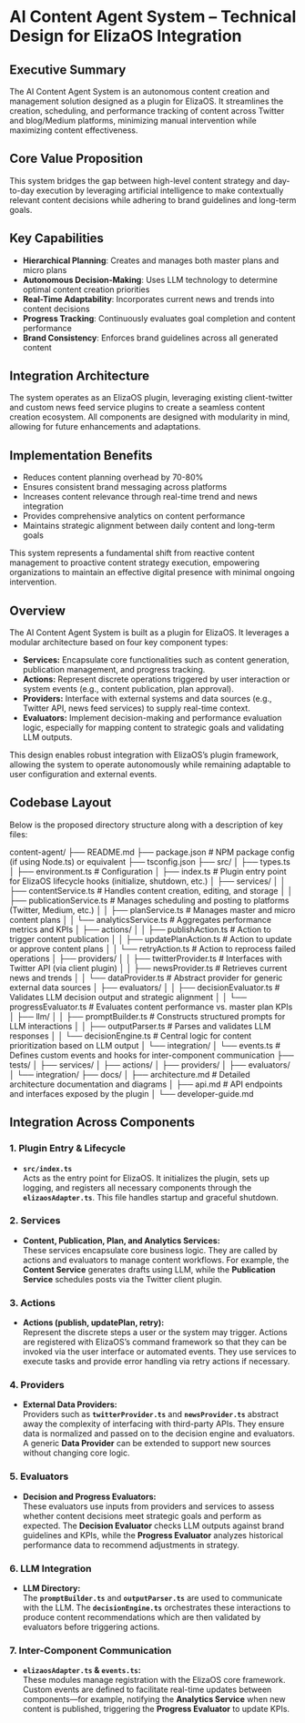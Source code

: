 # AI Content Agent System – Technical Design for ElizaOS Integration

## Executive Summary
The AI Content Agent System is an autonomous content creation and management solution designed as a plugin for ElizaOS. It streamlines the creation, scheduling, and performance tracking of content across Twitter and blog/Medium platforms, minimizing manual intervention while maximizing content effectiveness.

## Core Value Proposition
This system bridges the gap between high-level content strategy and day-to-day execution by leveraging artificial intelligence to make contextually relevant content decisions while adhering to brand guidelines and long-term goals.

## Key Capabilities
- **Hierarchical Planning**: Creates and manages both master plans and micro plans
- **Autonomous Decision-Making**: Uses LLM technology to determine optimal content creation priorities
- **Real-Time Adaptability**: Incorporates current news and trends into content decisions
- **Progress Tracking**: Continuously evaluates goal completion and content performance
- **Brand Consistency**: Enforces brand guidelines across all generated content

## Integration Architecture
The system operates as an ElizaOS plugin, leveraging existing client-twitter and custom news feed service plugins to create a seamless content creation ecosystem. All components are designed with modularity in mind, allowing for future enhancements and adaptations.

## Implementation Benefits
- Reduces content planning overhead by 70-80%
- Ensures consistent brand messaging across platforms
- Increases content relevance through real-time trend and news integration
- Provides comprehensive analytics on content performance
- Maintains strategic alignment between daily content and long-term goals

This system represents a fundamental shift from reactive content management to proactive content strategy execution, empowering organizations to maintain an effective digital presence with minimal ongoing intervention.

## Overview

The AI Content Agent System is built as a plugin for ElizaOS. It leverages a modular architecture based on four key component types:

- **Services:** Encapsulate core functionalities such as content generation, publication management, and progress tracking.
- **Actions:** Represent discrete operations triggered by user interaction or system events (e.g., content publication, plan approval).
- **Providers:** Interface with external systems and data sources (e.g., Twitter API, news feed services) to supply real-time context.
- **Evaluators:** Implement decision-making and performance evaluation logic, especially for mapping content to strategic goals and validating LLM outputs.

This design enables robust integration with ElizaOS’s plugin framework, allowing the system to operate autonomously while remaining adaptable to user configuration and external events.

## Codebase Layout

Below is the proposed directory structure along with a description of key files:

content-agent/ 
├── README.md 
├── package.json # NPM package config (if using Node.ts) or equivalent 
├── tsconfig.json
├── src/ 
│ ├── types.ts
│ ├── environment.ts # Configuration 
│ ├── index.ts # Plugin entry point for ElizaOS lifecycle hooks (initialize, shutdown, etc.) 
│ ├── services/ 
│ │ ├── contentService.ts # Handles content creation, editing, and storage 
│ │ ├── publicationService.ts # Manages scheduling and posting to platforms (Twitter, Medium, etc.) 
│ │ ├── planService.ts # Manages master and micro content plans 
│ │ └── analyticsService.ts # Aggregates performance metrics and KPIs 
│ ├── actions/ 
│ │ ├── publishAction.ts # Action to trigger content publication 
│ │ ├── updatePlanAction.ts # Action to update or approve content plans 
│ │ └── retryAction.ts # Action to reprocess failed operations 
│ ├── providers/ 
│ │ ├── twitterProvider.ts # Interfaces with Twitter API (via client plugin) 
│ │ ├── newsProvider.ts # Retrieves current news and trends 
│ │ └── dataProvider.ts # Abstract provider for generic external data sources 
│ ├── evaluators/ 
│ │ ├── decisionEvaluator.ts # Validates LLM decision output and strategic alignment 
│ │ └── progressEvaluator.ts # Evaluates content performance vs. master plan KPIs 
│ ├── llm/ 
│ │ ├── promptBuilder.ts # Constructs structured prompts for LLM interactions 
│ │ ├── outputParser.ts # Parses and validates LLM responses 
│ │ └── decisionEngine.ts # Central logic for content prioritization based on LLM output 
│ └── integration/ 
│ └── events.ts # Defines custom events and hooks for inter-component communication ├── tests/ 
│ ├── services/ 
│ ├── actions/ 
│ ├── providers/ 
│ ├── evaluators/ 
│ └── integration/ 
├── docs/ 
│ ├── architecture.md # Detailed architecture documentation and diagrams 
│ ├── api.md # API endpoints and interfaces exposed by the plugin 
│ └── developer-guide.md 


## Integration Across Components

### 1. Plugin Entry & Lifecycle

- **`src/index.ts`**  
  Acts as the entry point for ElizaOS. It initializes the plugin, sets up logging, and registers all necessary components through the **`elizaosAdapter.ts`**. This file handles startup and graceful shutdown.

### 2. Services

- **Content, Publication, Plan, and Analytics Services:**  
  These services encapsulate core business logic. They are called by actions and evaluators to manage content workflows. For example, the **Content Service** generates drafts using LLM, while the **Publication Service** schedules posts via the Twitter client plugin.

### 3. Actions

- **Actions (publish, updatePlan, retry):**  
  Represent the discrete steps a user or the system may trigger. Actions are registered with ElizaOS’s command framework so that they can be invoked via the user interface or automated events. They use services to execute tasks and provide error handling via retry actions if necessary.

### 4. Providers

- **External Data Providers:**  
  Providers such as **`twitterProvider.ts`** and **`newsProvider.ts`** abstract away the complexity of interfacing with third-party APIs. They ensure data is normalized and passed on to the decision engine and evaluators. A generic **Data Provider** can be extended to support new sources without changing core logic.

### 5. Evaluators

- **Decision and Progress Evaluators:**  
  These evaluators use inputs from providers and services to assess whether content decisions meet strategic goals and perform as expected. The **Decision Evaluator** checks LLM outputs against brand guidelines and KPIs, while the **Progress Evaluator** analyzes historical performance data to recommend adjustments in strategy.

### 6. LLM Integration

- **LLM Directory:**  
  The **`promptBuilder.ts`** and **`outputParser.ts`** are used to communicate with the LLM. The **`decisionEngine.ts`** orchestrates these interactions to produce content recommendations which are then validated by evaluators before triggering actions.

### 7. Inter-Component Communication

- **`elizaosAdapter.ts` & `events.ts`:**  
  These modules manage registration with the ElizaOS core framework. Custom events are defined to facilitate real-time updates between components—for example, notifying the **Analytics Service** when new content is published, triggering the **Progress Evaluator** to update KPIs.